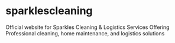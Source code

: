 # sparklescleaning
Official website for Sparkles Cleaning &amp; Logistics Services Offering Professional cleaning, home maintenance, and logistics solutions
